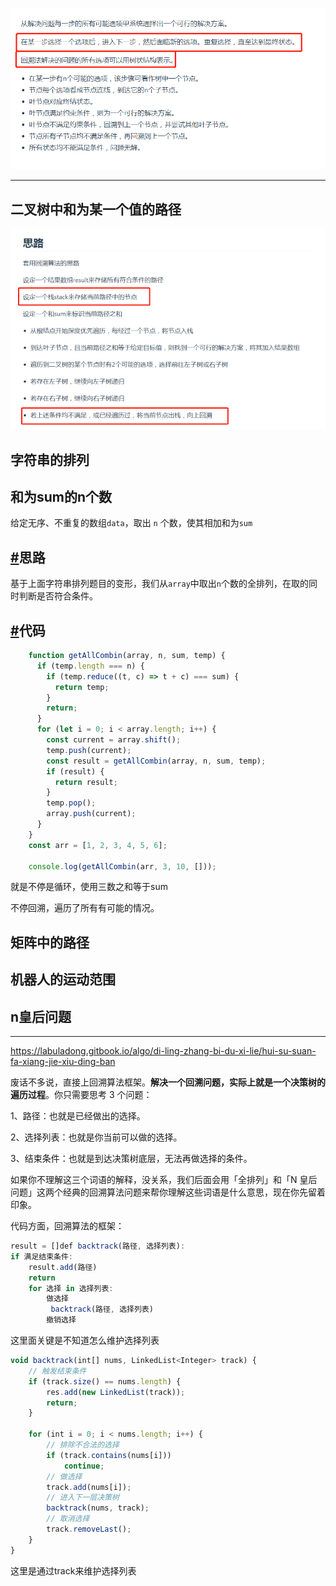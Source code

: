 ![image-20200430140358010](imge/image-20200430140358010.png)

-----

## 二叉树中和为某一个值的路径

![image-20200505113626263](imge/image-20200505113626263.png)

## 字符串的排列

## 和为sum的n个数

给定无序、不重复的数组`data`，取出 `n` 个数，使其相加和为`sum`

## [#](http://www.conardli.top/docs/algorithm/回溯算法/和为sum的n个数.html#思路)思路

基于上面字符串排列题目的变形，我们从`array`中取出`n`个数的全排列，在取的同时判断是否符合条件。

## [#](http://www.conardli.top/docs/algorithm/回溯算法/和为sum的n个数.html#代码)代码

```js
    function getAllCombin(array, n, sum, temp) {
      if (temp.length === n) {
        if (temp.reduce((t, c) => t + c) === sum) {
          return temp;
        }
        return;
      }
      for (let i = 0; i < array.length; i++) {
        const current = array.shift();
        temp.push(current);
        const result = getAllCombin(array, n, sum, temp);
        if (result) {
          return result;
        }
        temp.pop();
        array.push(current);
      }
    }
    const arr = [1, 2, 3, 4, 5, 6];

    console.log(getAllCombin(arr, 3, 10, []));
```

就是不停是循环，使用三数之和等于sum

 不停回溯，遍历了所有有可能的情况。

## 矩阵中的路径



## 机器人的运动范围

## n皇后问题

-----

https://labuladong.gitbook.io/algo/di-ling-zhang-bi-du-xi-lie/hui-su-suan-fa-xiang-jie-xiu-ding-ban

废话不多说，直接上回溯算法框架。**解决一个回溯问题，实际上就是一个决策树的遍历过程**。你只需要思考 3 个问题：

1、路径：也就是已经做出的选择。

2、选择列表：也就是你当前可以做的选择。

3、结束条件：也就是到达决策树底层，无法再做选择的条件。

如果你不理解这三个词语的解释，没关系，我们后面会用「全排列」和「N 皇后问题」这两个经典的回溯算法问题来帮你理解这些词语是什么意思，现在你先留着印象。

代码方面，回溯算法的框架：



```js
result = []def backtrack(路径, 选择列表):    
if 满足结束条件:        
    result.add(路径)        
	return
    for 选择 in 选择列表:        
    	做选择        
   		 backtrack(路径, 选择列表)        
		撤销选择
```

这里面关键是不知道怎么维护选择列表

```js
void backtrack(int[] nums, LinkedList<Integer> track) {
    // 触发结束条件
    if (track.size() == nums.length) {
        res.add(new LinkedList(track));
        return;
    }

    for (int i = 0; i < nums.length; i++) {
        // 排除不合法的选择
        if (track.contains(nums[i]))
            continue;
        // 做选择
        track.add(nums[i]);
        // 进入下一层决策树
        backtrack(nums, track);
        // 取消选择
        track.removeLast();
    }
}
```

这里是通过track来维护选择列表